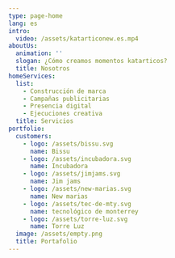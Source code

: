 ```yaml
---
type: page-home
lang: es
intro:
  video: /assets/katarticonew.es.mp4
aboutUs:
  animation: ''
  slogan: ¿Cómo creamos momentos katarticos?
  title: Nosotros
homeServices:
  list:
    - Construcción de marca
    - Campañas publicitarias
    - Presencia digital
    - Ejecuciones creativa
  title: Servicios
portfolio:
  customers:
    - logo: /assets/bissu.svg
      name: Bissu
    - logo: /assets/incubadora.svg
      name: Incubadora
    - logo: /assets/jimjams.svg
      name: Jim jams
    - logo: /assets/new-marias.svg
      name: New marias
    - logo: /assets/tec-de-mty.svg
      name: tecnológico de monterrey
    - logo: /assets/torre-luz.svg
      name: Torre Luz
  image: /assets/empty.png
  title: Portafolio
---
```


